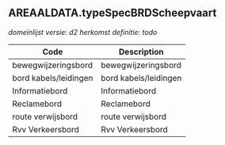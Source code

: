 ## AREAALDATA.typeSpecBRDScheepvaart

*domeinlijst versie: d2* *herkomst definitie: todo*

 |Code |Description	|
|	---	|	---	|
| bewegwijzeringsbord | bewegwijzeringsbord |
| bord kabels/leidingen | bord kabels/leidingen |
| Informatiebord | Informatiebord |
| Reclamebord | Reclamebord |
| route verwijsbord | route verwijsbord |
| Rvv Verkeersbord | Rvv Verkeersbord |
